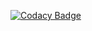 

[![Codacy Badge](https://api.codacy.com/project/badge/Grade/c91975c23a274f6a922a4bed34777589)](https://app.codacy.com/gh/Chethangc/chethangc.github.io?utm_source=github.com&utm_medium=referral&utm_content=Chethangc/chethangc.github.io&utm_campaign=Badge_Grade)

